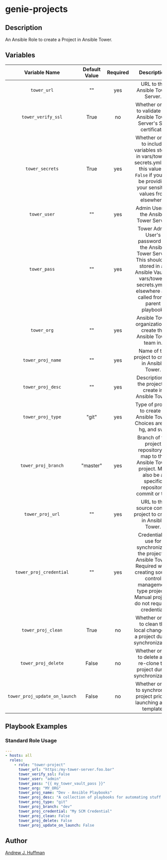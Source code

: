 # genie-projects
## Description
An Ansible Role to create a Project in Ansible Tower.
## Variables
|Variable Name|Default Value|Required|Description|
|:---:|:---:|:---:|:---:|
|`tower_url`|""|yes|URL to the Ansible Tower Server.|
|`tower_verify_ssl`|True|no|Whether or not to validate the Ansible Tower Server's SSL certificate.|
|`tower_secrets`|True|yes|Whether or not to include variables stored in vars/tower-secrets.yml.  Set this value to `False` if you will be providing your sensitive values from elsewhere.|
|`tower_user`|""|yes|Admin User on the Ansible Tower Server.|
|`tower_pass`|""|yes|Tower Admin User's password on the Ansible Tower Server.  This should be stored in an Ansible Vault at vars/tower-secrets.yml or elsewhere and called from a parent playbook.|
|`tower_org`|""|yes|Ansible Tower organization to create the Ansible Tower team in.|
|`tower_proj_name`|""|yes|Name of the project to create in Ansible Tower.|
|`tower_proj_desc`|""|yes|Description of the project to create in Ansible Tower.|
|`tower_proj_type`|"git"|yes|Type of project to create in Ansible Tower.  Choices are git, hg, and svn.|
|`tower_proj_branch`|"master"|yes|Branch of the project repository to map to the Ansible Tower project. May also be a specific repository commit or tag.|
|`tower_proj_url`|""|yes|URL to the source control project to create in Ansible Tower.|
|`tower_proj_credential`|""|yes|Credential to use for synchronizing the project in Ansible Tower. Required when creating source control management type projects. Manual projects do not require a credential.|
|`tower_proj_clean`|True|no|Whether or not to clean the local changes in a project during synchronization.|
|`tower_proj_delete`|False|no|Whether or not to delete and re-clone the project during synchronization.|
|`tower_proj_update_on_launch`|False|no|Whether or not to synchronize project prior to launching a job template.|
## Playbook Examples
### Standard Role Usage
```yaml
---
- hosts: all
  roles:
    - role: "tower-project"
      tower_url: "https:/my-tower-server.foo.bar"
      tower_verify_ssl: False
      tower_user: "admin"
      tower_pass: "{{ my_tower_vault_pass }}"
      tower_org: "MY_ORG"
      tower_proj_name: "Dev - Ansible Playbooks"
      tower_proj_desc: "A collection of playbooks for automating stuff."
      tower_proj_type: "git"
      tower_proj_branch: "dev"
      tower_proj_credential: "My SCM Credential"
      tower_proj_clean: False
      tower_proj_delete: False
      tower_proj_update_on_launch: False
```
## Author
[Andrew J. Huffman](mailto:ahuffman@redhat.com)

